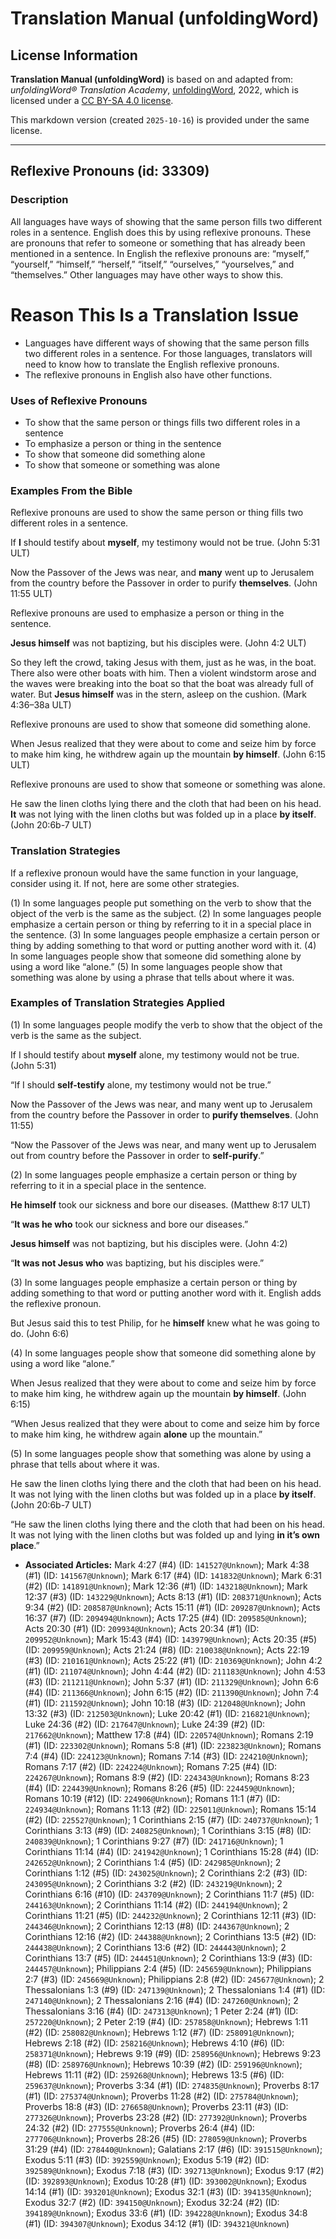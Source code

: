 # Translation Manual (unfoldingWord)

## License Information

**Translation Manual (unfoldingWord)** is based on and adapted from: _unfoldingWord® Translation Academy_, [unfoldingWord](https://unfoldingword.org/utw), 2022, which is licensed under a [CC BY-SA 4.0 license](https://creativecommons.org/licenses/by-sa/4.0/legalcode.en).

This markdown version (created `2025-10-16`) is provided under the same license.



--------------------------------

## Reflexive Pronouns (id: 33309)

### Description

All languages have ways of showing that the same person fills two different roles in a sentence. English does this by using reflexive pronouns. These are pronouns that refer to someone or something that has already been mentioned in a sentence. In English the reflexive pronouns are: “myself,” “yourself,” “himself,” “herself,” “itself,” “ourselves,” “yourselves,” and “themselves.” Other languages may have other ways to show this.

Reason This Is a Translation Issue
==================================

* Languages have different ways of showing that the same person fills two different roles in a sentence. For those languages, translators will need to know how to translate the English reflexive pronouns.
* The reflexive pronouns in English also have other functions.

### Uses of Reflexive Pronouns

* To show that the same person or things fills two different roles in a sentence
* To emphasize a person or thing in the sentence
* To show that someone did something alone
* To show that someone or something was alone

### Examples From the Bible

Reflexive pronouns are used to show the same person or thing fills two different roles in a sentence.

If **I** should testify about **myself**, my testimony would not be true. (John 5:31 ULT)

Now the Passover of the Jews was near, and **many** went up to Jerusalem from the country before the Passover in order to purify **themselves**. (John 11:55 ULT)

Reflexive pronouns are used to emphasize a person or thing in the sentence.

**Jesus himself** was not baptizing, but his disciples were. (John 4:2 ULT)

So they left the crowd, taking Jesus with them, just as he was, in the boat. There also were other boats with him. Then a violent windstorm arose and the waves were breaking into the boat so that the boat was already full of water. But **Jesus himself** was in the stern, asleep on the cushion. (Mark 4:36–38a ULT)

Reflexive pronouns are used to show that someone did something alone.

When Jesus realized that they were about to come and seize him by force to make him king, he withdrew again up the mountain **by himself**. (John 6:15 ULT)

Reflexive pronouns are used to show that someone or something was alone.

He saw the linen cloths lying there and the cloth that had been on his head. **It** was not lying with the linen cloths but was folded up in a place **by itself**. (John 20:6b\-7 ULT)

### Translation Strategies

If a reflexive pronoun would have the same function in your language, consider using it. If not, here are some other strategies.

(1\) In some languages people put something on the verb to show that the object of the verb is the same as the subject. (2\) In some languages people emphasize a certain person or thing by referring to it in a special place in the sentence. (3\) In some languages people emphasize a certain person or thing by adding something to that word or putting another word with it. (4\) In some languages people show that someone did something alone by using a word like “alone.” (5\) In some languages people show that something was alone by using a phrase that tells about where it was.

### Examples of Translation Strategies Applied

(1\) In some languages people modify the verb to show that the object of the verb is the same as the subject.

If I should testify about **myself** alone, my testimony would not be true. (John 5:31\)

“If I should **self\-testify** alone, my testimony would not be true.”

Now the Passover of the Jews was near, and many went up to Jerusalem from the country before the Passover in order to **purify themselves**. (John 11:55\)

“Now the Passover of the Jews was near, and many went up to Jerusalem out from country before the Passover in order to **self\-purify**.”

(2\) In some languages people emphasize a certain person or thing by referring to it in a special place in the sentence.

**He himself** took our sickness and bore our diseases. (Matthew 8:17 ULT)

“**It was he who** took our sickness and bore our diseases.”

**Jesus himself** was not baptizing, but his disciples were. (John 4:2\)

“**It was not Jesus who** was baptizing, but his disciples were.”

(3\) In some languages people emphasize a certain person or thing by adding something to that word or putting another word with it. English adds the reflexive pronoun.

But Jesus said this to test Philip, for he **himself** knew what he was going to do. (John 6:6\)

(4\) In some languages people show that someone did something alone by using a word like “alone.”

When Jesus realized that they were about to come and seize him by force to make him king, he withdrew again up the mountain **by himself**. (John 6:15\)

“When Jesus realized that they were about to come and seize him by force to make him king, he withdrew again **alone** up the mountain.”

(5\) In some languages people show that something was alone by using a phrase that tells about where it was.

He saw the linen cloths lying there and the cloth that had been on his head. It was not lying with the linen cloths but was folded up in a place **by itself**. (John 20:6b\-7 ULT)

“He saw the linen cloths lying there and the cloth that had been on his head. It was not lying with the linen cloths but was folded up and lying **in it’s own place**.”

* **Associated Articles:** Mark 4:27 (#4) (ID: `141527@Unknown`); Mark 4:38 (#1) (ID: `141567@Unknown`); Mark 6:17 (#4) (ID: `141832@Unknown`); Mark 6:31 (#2) (ID: `141891@Unknown`); Mark 12:36 (#1) (ID: `143218@Unknown`); Mark 12:37 (#3) (ID: `143229@Unknown`); Acts 8:13 (#1) (ID: `208371@Unknown`); Acts 9:34 (#2) (ID: `208587@Unknown`); Acts 15:11 (#1) (ID: `209287@Unknown`); Acts 16:37 (#7) (ID: `209494@Unknown`); Acts 17:25 (#4) (ID: `209585@Unknown`); Acts 20:30 (#1) (ID: `209934@Unknown`); Acts 20:34 (#1) (ID: `209952@Unknown`); Mark 15:43 (#4) (ID: `143979@Unknown`); Acts 20:35 (#5) (ID: `209959@Unknown`); Acts 21:24 (#8) (ID: `210038@Unknown`); Acts 22:19 (#3) (ID: `210161@Unknown`); Acts 25:22 (#1) (ID: `210369@Unknown`); John 4:2 (#1) (ID: `211074@Unknown`); John 4:44 (#2) (ID: `211183@Unknown`); John 4:53 (#3) (ID: `211211@Unknown`); John 5:37 (#1) (ID: `211329@Unknown`); John 6:6 (#4) (ID: `211366@Unknown`); John 6:15 (#2) (ID: `211390@Unknown`); John 7:4 (#1) (ID: `211592@Unknown`); John 10:18 (#3) (ID: `212048@Unknown`); John 13:32 (#3) (ID: `212503@Unknown`); Luke 20:42 (#1) (ID: `216821@Unknown`); Luke 24:36 (#2) (ID: `217647@Unknown`); Luke 24:39 (#2) (ID: `217662@Unknown`); Matthew 17:8 (#4) (ID: `220574@Unknown`); Romans 2:19 (#1) (ID: `223302@Unknown`); Romans 5:8 (#1) (ID: `223823@Unknown`); Romans 7:4 (#4) (ID: `224123@Unknown`); Romans 7:14 (#3) (ID: `224210@Unknown`); Romans 7:17 (#2) (ID: `224224@Unknown`); Romans 7:25 (#4) (ID: `224267@Unknown`); Romans 8:9 (#2) (ID: `224343@Unknown`); Romans 8:23 (#4) (ID: `224439@Unknown`); Romans 8:26 (#5) (ID: `224459@Unknown`); Romans 10:19 (#12) (ID: `224906@Unknown`); Romans 11:1 (#7) (ID: `224934@Unknown`); Romans 11:13 (#2) (ID: `225011@Unknown`); Romans 15:14 (#2) (ID: `225527@Unknown`); 1 Corinthians 2:15 (#7) (ID: `240737@Unknown`); 1 Corinthians 3:13 (#9) (ID: `240825@Unknown`); 1 Corinthians 3:15 (#8) (ID: `240839@Unknown`); 1 Corinthians 9:27 (#7) (ID: `241716@Unknown`); 1 Corinthians 11:14 (#4) (ID: `241942@Unknown`); 1 Corinthians 15:28 (#4) (ID: `242652@Unknown`); 2 Corinthians 1:4 (#5) (ID: `242985@Unknown`); 2 Corinthians 1:12 (#5) (ID: `243025@Unknown`); 2 Corinthians 2:2 (#3) (ID: `243095@Unknown`); 2 Corinthians 3:2 (#2) (ID: `243219@Unknown`); 2 Corinthians 6:16 (#10) (ID: `243709@Unknown`); 2 Corinthians 11:7 (#5) (ID: `244163@Unknown`); 2 Corinthians 11:14 (#2) (ID: `244194@Unknown`); 2 Corinthians 11:21 (#5) (ID: `244232@Unknown`); 2 Corinthians 12:11 (#3) (ID: `244346@Unknown`); 2 Corinthians 12:13 (#8) (ID: `244367@Unknown`); 2 Corinthians 12:16 (#2) (ID: `244388@Unknown`); 2 Corinthians 13:5 (#2) (ID: `244438@Unknown`); 2 Corinthians 13:6 (#2) (ID: `244443@Unknown`); 2 Corinthians 13:7 (#5) (ID: `244451@Unknown`); 2 Corinthians 13:9 (#3) (ID: `244457@Unknown`); Philippians 2:4 (#5) (ID: `245659@Unknown`); Philippians 2:7 (#3) (ID: `245669@Unknown`); Philippians 2:8 (#2) (ID: `245677@Unknown`); 2 Thessalonians 1:3 (#9) (ID: `247139@Unknown`); 2 Thessalonians 1:4 (#1) (ID: `247140@Unknown`); 2 Thessalonians 2:16 (#4) (ID: `247260@Unknown`); 2 Thessalonians 3:16 (#4) (ID: `247313@Unknown`); 1 Peter 2:24 (#1) (ID: `257220@Unknown`); 2 Peter 2:19 (#4) (ID: `257858@Unknown`); Hebrews 1:11 (#2) (ID: `258082@Unknown`); Hebrews 1:12 (#7) (ID: `258091@Unknown`); Hebrews 2:18 (#2) (ID: `258216@Unknown`); Hebrews 4:10 (#6) (ID: `258371@Unknown`); Hebrews 9:19 (#9) (ID: `258956@Unknown`); Hebrews 9:23 (#8) (ID: `258976@Unknown`); Hebrews 10:39 (#2) (ID: `259196@Unknown`); Hebrews 11:11 (#2) (ID: `259268@Unknown`); Hebrews 13:5 (#6) (ID: `259637@Unknown`); Proverbs 3:34 (#1) (ID: `274835@Unknown`); Proverbs 8:17 (#1) (ID: `275374@Unknown`); Proverbs 11:28 (#2) (ID: `275784@Unknown`); Proverbs 18:8 (#3) (ID: `276658@Unknown`); Proverbs 23:11 (#3) (ID: `277326@Unknown`); Proverbs 23:28 (#2) (ID: `277392@Unknown`); Proverbs 24:32 (#2) (ID: `277555@Unknown`); Proverbs 26:4 (#4) (ID: `277706@Unknown`); Proverbs 28:26 (#5) (ID: `278059@Unknown`); Proverbs 31:29 (#4) (ID: `278440@Unknown`); Galatians 2:17 (#6) (ID: `391515@Unknown`); Exodus 5:11 (#3) (ID: `392559@Unknown`); Exodus 5:19 (#2) (ID: `392589@Unknown`); Exodus 7:18 (#3) (ID: `392713@Unknown`); Exodus 9:17 (#2) (ID: `392893@Unknown`); Exodus 10:28 (#1) (ID: `393002@Unknown`); Exodus 14:14 (#1) (ID: `393201@Unknown`); Exodus 32:1 (#3) (ID: `394135@Unknown`); Exodus 32:7 (#2) (ID: `394150@Unknown`); Exodus 32:24 (#2) (ID: `394189@Unknown`); Exodus 33:6 (#1) (ID: `394228@Unknown`); Exodus 34:8 (#1) (ID: `394307@Unknown`); Exodus 34:12 (#1) (ID: `394321@Unknown`)

